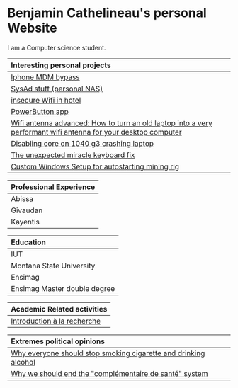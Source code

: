# Benjamin Cathelineau's personal Website
I am a Computer science student. 



|Interesting personal projects|
|:------------------|
|[Iphone MDM bypass](todo.md)|
|[SysAd stuff  (personal NAS)](todo.md)|
|[insecure Wifi in hotel](todo.md)|
|[PowerButton app](todo.md)|
|[Wifi antenna advanced: How to turn an old laptop into a very performant wifi antenna for your desktop computer](personal_projects/wifi_antenna_advanced/wifi_antenna_advanced.md)|
|[Disabling core on 1040 g3 crashing laptop](personal_projects/1040g3_disable_core/1040g3_disable_core.md)|
|[The unexpected miracle keyboard fix](todo.md)|
|[Custom Windows Setup for autostarting mining rig](todo.md)|



|Professional Experience|
|:------------------|
|Abissa|
|Givaudan|
|Kayentis|



|Education|
|:------------------|
|IUT|
|Montana State University|
|Ensimag|
|Ensimag Master double degree|



|Academic Related activities|
|:------------------|
|[Introduction à la recherche](todo.md)|



|Extremes political opinions|
|:------------------|
|[Why everyone should stop smoking cigarette and drinking alcohol](todo.md)|
|[Why we should end the "complémentaire de santé" system](todo.md)|